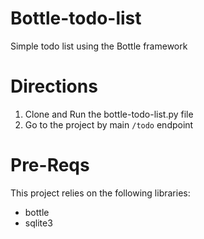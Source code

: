 # Bottle-todo-list
Simple todo list using the Bottle framework

# Directions
1. Clone and Run the bottle-todo-list.py file
2. Go to the project by main `/todo` endpoint

# Pre-Reqs
This project relies on the following libraries:
- bottle
- sqlite3

